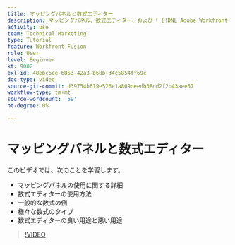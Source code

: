 ```yaml
---
title: マッピングパネルと数式エディター
description: マッピングパネル、数式エディター、および「 [!DNL Adobe Workfront Fusion].
activity: use
team: Technical Marketing
type: Tutorial
feature: Workfront Fusion
role: User
level: Beginner
kt: 9002
exl-id: 48ebc6ee-6853-42a3-b68b-34c5854ff69c
doc-type: video
source-git-commit: d39754b619e526e1a869deedb38dd2f2b43aee57
workflow-type: tm+mt
source-wordcount: '59'
ht-degree: 0%

---
```


# マッピングパネルと数式エディター

このビデオでは、次のことを学習します。

* マッピングパネルの使用に関する詳細
* 数式エディターの使用方法
* 一般的な数式の例
* 様々な数式のタイプ
* 数式エディターの良い用途と悪い用途

>[!VIDEO](https://video.tv.adobe.com/v/335262/?quality=12)
